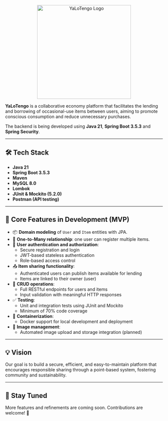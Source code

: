 <p align="center">
  <img src="https://i.ibb.co/DfB4zkTp/Yo-La-Tengo800x800-nobackground.png" alt="YaLoTengo Logo" width="300" />
</p>


**YaLoTengo** is a collaborative economy platform that facilitates the lending and borrowing of occasional-use items between users, aiming to promote conscious consumption and reduce unnecessary purchases.

The backend is being developed using **Java 21**, **Spring Boot 3.5.3** and **Spring Security**.

---

## 🛠️ Tech Stack

- **Java 21**
- **Spring Boot 3.5.3**
- **Maven**
- **MySQL 8.0**
- **Lombok**
- **JUnit & Mockito (5.2.0)**
- **Postman (API testing)**

---

## 🚧 Core Features in Development (MVP)

- 📦 **Domain modeling** of `User` and `Item` entities with JPA.
- 🔗 **One-to-Many relationship**: one user can register multiple items.
- 🔐 **User authentication and authorization**:
    - Secure registration and login
    - JWT-based stateless authentication
    - Role-based access control
- 📤 **Item sharing functionality**:
    - Authenticated users can publish items available for lending
    - Items are linked to their owner (user)
- 🧱 **CRUD operations**:
    - Full RESTful endpoints for users and items
    - Input validation with meaningful HTTP responses
- ✅ **Testing**:
    - Unit and integration tests using JUnit and Mockito
    - Minimum of 70% code coverage
- 🐳 **Containerization**:
    - Docker support for local development and deployment
- 📁 **Image management**:
    - Automated image upload and storage integration (planned)

---

## 💡 Vision

Our goal is to build a secure, efficient, and easy-to-maintain platform that encourages responsible sharing through a point-based system, fostering community and sustainability.

---

## 👀 Stay Tuned

More features and refinements are coming soon. Contributions are welcome! 🚀
